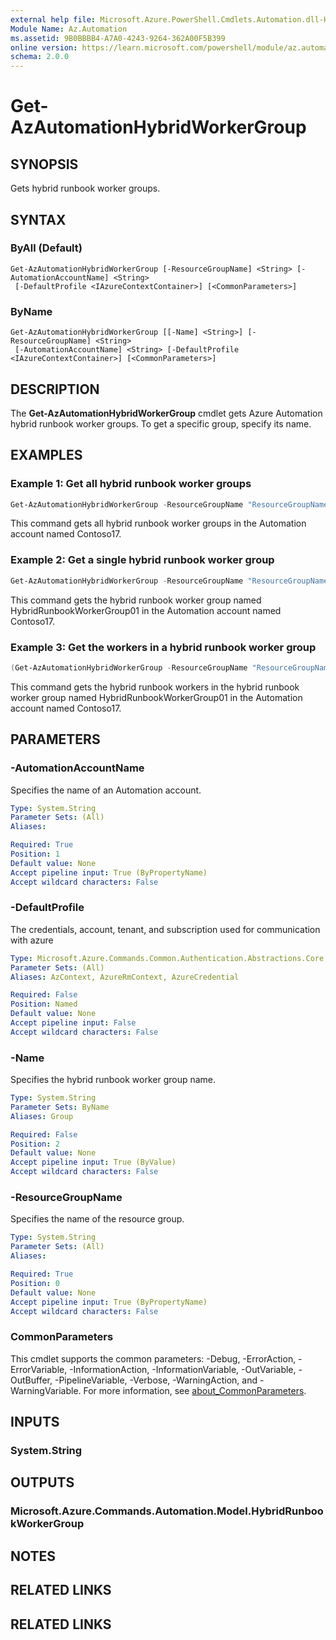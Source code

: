 ```yaml
---
external help file: Microsoft.Azure.PowerShell.Cmdlets.Automation.dll-Help.xml
Module Name: Az.Automation
ms.assetid: 9B0BBBB4-A7A0-4243-9264-362A00F5B399
online version: https://learn.microsoft.com/powershell/module/az.automation/get-azautomationhybridworkergroup
schema: 2.0.0
---
```


# Get-AzAutomationHybridWorkerGroup

## SYNOPSIS
Gets hybrid runbook worker groups.

## SYNTAX

### ByAll (Default)
```
Get-AzAutomationHybridWorkerGroup [-ResourceGroupName] <String> [-AutomationAccountName] <String>
 [-DefaultProfile <IAzureContextContainer>] [<CommonParameters>]
```

### ByName
```
Get-AzAutomationHybridWorkerGroup [[-Name] <String>] [-ResourceGroupName] <String>
 [-AutomationAccountName] <String> [-DefaultProfile <IAzureContextContainer>] [<CommonParameters>]
```

## DESCRIPTION
The **Get-AzAutomationHybridWorkerGroup** cmdlet gets Azure Automation hybrid runbook worker groups.
To get a specific group, specify its name.

## EXAMPLES

### Example 1: Get all hybrid runbook worker groups
```powershell
Get-AzAutomationHybridWorkerGroup -ResourceGroupName "ResourceGroupName01" -AutomationAccountName "Contoso17"
```

This command gets all hybrid runbook worker groups in the Automation account named Contoso17.

### Example 2: Get a single hybrid runbook worker group
```powershell
Get-AzAutomationHybridWorkerGroup -ResourceGroupName "ResourceGroupName01" -AutomationAccountName "Contoso17" -Name "HybridRunbookWorkerGroup01"
```

This command gets the hybrid runbook worker group named HybridRunbookWorkerGroup01 in the Automation account named Contoso17.

### Example 3: Get the workers in a hybrid runbook worker group
```powershell
(Get-AzAutomationHybridWorkerGroup -ResourceGroupName "ResourceGroupName01" -AutomationAccountName "Contoso17" -Name "HybridRunbookWorkerGroup01").RunbookWorker
```

This command gets the hybrid runbook workers in the hybrid runbook worker group named HybridRunbookWorkerGroup01 in the Automation account named Contoso17.

## PARAMETERS

### -AutomationAccountName
Specifies the name of an Automation account.

```yaml
Type: System.String
Parameter Sets: (All)
Aliases:

Required: True
Position: 1
Default value: None
Accept pipeline input: True (ByPropertyName)
Accept wildcard characters: False
```

### -DefaultProfile
The credentials, account, tenant, and subscription used for communication with azure

```yaml
Type: Microsoft.Azure.Commands.Common.Authentication.Abstractions.Core.IAzureContextContainer
Parameter Sets: (All)
Aliases: AzContext, AzureRmContext, AzureCredential

Required: False
Position: Named
Default value: None
Accept pipeline input: False
Accept wildcard characters: False
```

### -Name
Specifies the hybrid runbook worker group name.

```yaml
Type: System.String
Parameter Sets: ByName
Aliases: Group

Required: False
Position: 2
Default value: None
Accept pipeline input: True (ByValue)
Accept wildcard characters: False
```

### -ResourceGroupName
Specifies the name of the resource group.

```yaml
Type: System.String
Parameter Sets: (All)
Aliases:

Required: True
Position: 0
Default value: None
Accept pipeline input: True (ByPropertyName)
Accept wildcard characters: False
```

### CommonParameters
This cmdlet supports the common parameters: -Debug, -ErrorAction, -ErrorVariable, -InformationAction, -InformationVariable, -OutVariable, -OutBuffer, -PipelineVariable, -Verbose, -WarningAction, and -WarningVariable. For more information, see [about_CommonParameters](http://go.microsoft.com/fwlink/?LinkID=113216).

## INPUTS

### System.String

## OUTPUTS

### Microsoft.Azure.Commands.Automation.Model.HybridRunbookWorkerGroup

## NOTES

## RELATED LINKS

## RELATED LINKS
